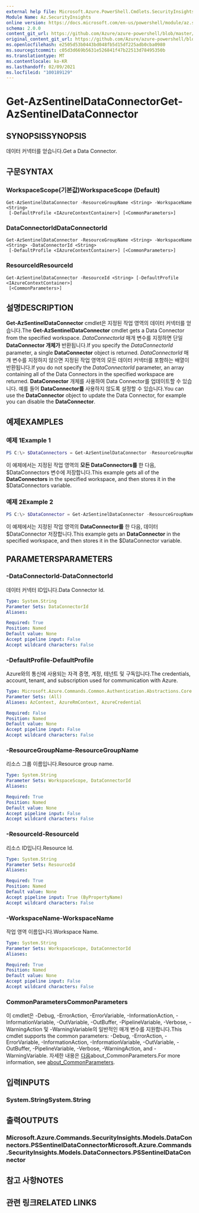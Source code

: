 ```yaml
---
external help file: Microsoft.Azure.PowerShell.Cmdlets.SecurityInsights.dll-Help.xml
Module Name: Az.SecurityInsights
online version: https://docs.microsoft.com/en-us/powershell/module/az.securityinsights/get-azsentineldataconnector
schema: 2.0.0
content_git_url: https://github.com/Azure/azure-powershell/blob/master/src/SecurityInsights/SecurityInsights/help/Get-AzSentinelDataConnector.md
original_content_git_url: https://github.com/Azure/azure-powershell/blob/master/src/SecurityInsights/SecurityInsights/help/Get-AzSentinelDataConnector.md
ms.openlocfilehash: e2505d53b0443bd048fb5d15df225adb0cba0980
ms.sourcegitcommit: c05d3d669b5631e526841f47b22513d78495350b
ms.translationtype: MT
ms.contentlocale: ko-KR
ms.lasthandoff: 02/09/2021
ms.locfileid: "100189129"
---
```

# <span data-ttu-id="fbecb-101">Get-AzSentinelDataConnector</span><span class="sxs-lookup"><span data-stu-id="fbecb-101">Get-AzSentinelDataConnector</span></span>

## <span data-ttu-id="fbecb-102">SYNOPSIS</span><span class="sxs-lookup"><span data-stu-id="fbecb-102">SYNOPSIS</span></span>
<span data-ttu-id="fbecb-103">데이터 커넥터를 얻습니다.</span><span class="sxs-lookup"><span data-stu-id="fbecb-103">Get a Data Connector.</span></span>

## <span data-ttu-id="fbecb-104">구문</span><span class="sxs-lookup"><span data-stu-id="fbecb-104">SYNTAX</span></span>

### <span data-ttu-id="fbecb-105">WorkspaceScope(기본값)</span><span class="sxs-lookup"><span data-stu-id="fbecb-105">WorkspaceScope (Default)</span></span>
```
Get-AzSentinelDataConnector -ResourceGroupName <String> -WorkspaceName <String>
 [-DefaultProfile <IAzureContextContainer>] [<CommonParameters>]
```

### <span data-ttu-id="fbecb-106">DataConnectorId</span><span class="sxs-lookup"><span data-stu-id="fbecb-106">DataConnectorId</span></span>
```
Get-AzSentinelDataConnector -ResourceGroupName <String> -WorkspaceName <String> -DataConnectorId <String>
 [-DefaultProfile <IAzureContextContainer>] [<CommonParameters>]
```

### <span data-ttu-id="fbecb-107">ResourceId</span><span class="sxs-lookup"><span data-stu-id="fbecb-107">ResourceId</span></span>
```
Get-AzSentinelDataConnector -ResourceId <String> [-DefaultProfile <IAzureContextContainer>]
 [<CommonParameters>]
```

## <span data-ttu-id="fbecb-108">설명</span><span class="sxs-lookup"><span data-stu-id="fbecb-108">DESCRIPTION</span></span>
<span data-ttu-id="fbecb-109">**Get-AzSentinelDataConnector** cmdlet은 지정된 작업 영역의 데이터 커넥터를 얻습니다.</span><span class="sxs-lookup"><span data-stu-id="fbecb-109">The **Get-AzSentinelDataConnector** cmdlet gets a Data Connector from the specified workspace.</span></span>
<span data-ttu-id="fbecb-110">*DataConnectorId* 매개 변수를 지정하면 단일 **DataConnector 개체가** 반환됩니다.</span><span class="sxs-lookup"><span data-stu-id="fbecb-110">If you specify the *DataConnectorId* parameter, a single **DataConnector** object is returned.</span></span>
<span data-ttu-id="fbecb-111">*DataConnectorId* 매개 변수를 지정하지 않으면 지정된 작업 영역의 모든 데이터 커넥터를 포함하는 배열이 반환됩니다.</span><span class="sxs-lookup"><span data-stu-id="fbecb-111">If you do not specify the *DataConnectorId* parameter, an array containing all of the Data Connectors in the specified workspace are returned.</span></span>
<span data-ttu-id="fbecb-112">**DataConnector** 개체를 사용하여 Data Connector를 업데이트할 수 있습니다. 예를 들어 **DataConnector를** 사용하지 않도록 설정할 수 있습니다.</span><span class="sxs-lookup"><span data-stu-id="fbecb-112">You can use the **DataConnector** object to update the Data Connector, for example you can disable the **DataConnector**.</span></span>

## <span data-ttu-id="fbecb-113">예제</span><span class="sxs-lookup"><span data-stu-id="fbecb-113">EXAMPLES</span></span>

### <span data-ttu-id="fbecb-114">예제 1</span><span class="sxs-lookup"><span data-stu-id="fbecb-114">Example 1</span></span>
```powershell
PS C:\> $DataConnectors = Get-AzSentinelDataConnector -ResourceGroupName "MyResourceGroup" -WorkspaceName "MyWorkspaceName"
```

<span data-ttu-id="fbecb-115">이 예제에서는 지정된 작업 영역의 **모든 DataConnectors를** 한 다음, $DataConnectors 변수에 저장합니다.</span><span class="sxs-lookup"><span data-stu-id="fbecb-115">This example gets all of the **DataConnectors** in the specified workspace, and then stores it in the $DataConnectors variable.</span></span>

### <span data-ttu-id="fbecb-116">예제 2</span><span class="sxs-lookup"><span data-stu-id="fbecb-116">Example 2</span></span>
```powershell
PS C:\> $DataConnector = Get-AzSentinelDataConnector -ResourceGroupName "MyResourceGroup" -WorkspaceName "MyWorkspaceName" -DataConnectorId "MyDataConnectorId"
```

<span data-ttu-id="fbecb-117">이 예제에서는 지정된 작업 영역의 **DataConnector를** 한 다음, 데이터 $DataConnector 저장합니다.</span><span class="sxs-lookup"><span data-stu-id="fbecb-117">This example gets an **DataConnector** in the specified workspace, and then stores it in the $DataConnector variable.</span></span>

## <span data-ttu-id="fbecb-118">PARAMETERS</span><span class="sxs-lookup"><span data-stu-id="fbecb-118">PARAMETERS</span></span>

### <span data-ttu-id="fbecb-119">-DataConnectorId</span><span class="sxs-lookup"><span data-stu-id="fbecb-119">-DataConnectorId</span></span>
<span data-ttu-id="fbecb-120">데이터 커넥터 ID입니다.</span><span class="sxs-lookup"><span data-stu-id="fbecb-120">Data Connector Id.</span></span>

```yaml
Type: System.String
Parameter Sets: DataConnectorId
Aliases:

Required: True
Position: Named
Default value: None
Accept pipeline input: False
Accept wildcard characters: False
```

### <span data-ttu-id="fbecb-121">-DefaultProfile</span><span class="sxs-lookup"><span data-stu-id="fbecb-121">-DefaultProfile</span></span>
<span data-ttu-id="fbecb-122">Azure와의 통신에 사용되는 자격 증명, 계정, 테넌트 및 구독입니다.</span><span class="sxs-lookup"><span data-stu-id="fbecb-122">The credentials, account, tenant, and subscription used for communication with Azure.</span></span>

```yaml
Type: Microsoft.Azure.Commands.Common.Authentication.Abstractions.Core.IAzureContextContainer
Parameter Sets: (All)
Aliases: AzContext, AzureRmContext, AzureCredential

Required: False
Position: Named
Default value: None
Accept pipeline input: False
Accept wildcard characters: False
```

### <span data-ttu-id="fbecb-123">-ResourceGroupName</span><span class="sxs-lookup"><span data-stu-id="fbecb-123">-ResourceGroupName</span></span>
<span data-ttu-id="fbecb-124">리소스 그룹 이름입니다.</span><span class="sxs-lookup"><span data-stu-id="fbecb-124">Resource group name.</span></span>

```yaml
Type: System.String
Parameter Sets: WorkspaceScope, DataConnectorId
Aliases:

Required: True
Position: Named
Default value: None
Accept pipeline input: False
Accept wildcard characters: False
```

### <span data-ttu-id="fbecb-125">-ResourceId</span><span class="sxs-lookup"><span data-stu-id="fbecb-125">-ResourceId</span></span>
<span data-ttu-id="fbecb-126">리소스 ID입니다.</span><span class="sxs-lookup"><span data-stu-id="fbecb-126">Resource Id.</span></span>

```yaml
Type: System.String
Parameter Sets: ResourceId
Aliases:

Required: True
Position: Named
Default value: None
Accept pipeline input: True (ByPropertyName)
Accept wildcard characters: False
```

### <span data-ttu-id="fbecb-127">-WorkspaceName</span><span class="sxs-lookup"><span data-stu-id="fbecb-127">-WorkspaceName</span></span>
<span data-ttu-id="fbecb-128">작업 영역 이름입니다.</span><span class="sxs-lookup"><span data-stu-id="fbecb-128">Workspace Name.</span></span>

```yaml
Type: System.String
Parameter Sets: WorkspaceScope, DataConnectorId
Aliases:

Required: True
Position: Named
Default value: None
Accept pipeline input: False
Accept wildcard characters: False
```

### <span data-ttu-id="fbecb-129">CommonParameters</span><span class="sxs-lookup"><span data-stu-id="fbecb-129">CommonParameters</span></span>
<span data-ttu-id="fbecb-130">이 cmdlet은 -Debug, -ErrorAction, -ErrorVariable, -InformationAction, -InformationVariable, -OutVariable, -OutBuffer, -PipelineVariable, -Verbose, -WarningAction 및 -WarningVariable의 일반적인 매개 변수를 지원합니다.</span><span class="sxs-lookup"><span data-stu-id="fbecb-130">This cmdlet supports the common parameters: -Debug, -ErrorAction, -ErrorVariable, -InformationAction, -InformationVariable, -OutVariable, -OutBuffer, -PipelineVariable, -Verbose, -WarningAction, and -WarningVariable.</span></span> <span data-ttu-id="fbecb-131">자세한 내용은 [다음](http://go.microsoft.com/fwlink/?LinkID=113216)about_CommonParameters.</span><span class="sxs-lookup"><span data-stu-id="fbecb-131">For more information, see [about_CommonParameters](http://go.microsoft.com/fwlink/?LinkID=113216).</span></span>

## <span data-ttu-id="fbecb-132">입력</span><span class="sxs-lookup"><span data-stu-id="fbecb-132">INPUTS</span></span>

### <span data-ttu-id="fbecb-133">System.String</span><span class="sxs-lookup"><span data-stu-id="fbecb-133">System.String</span></span>
## <span data-ttu-id="fbecb-134">출력</span><span class="sxs-lookup"><span data-stu-id="fbecb-134">OUTPUTS</span></span>

### <span data-ttu-id="fbecb-135">Microsoft.Azure.Commands.SecurityInsights.Models.DataConnectors.PSSentinelDataConnector</span><span class="sxs-lookup"><span data-stu-id="fbecb-135">Microsoft.Azure.Commands.SecurityInsights.Models.DataConnectors.PSSentinelDataConnector</span></span>
## <span data-ttu-id="fbecb-136">참고 사항</span><span class="sxs-lookup"><span data-stu-id="fbecb-136">NOTES</span></span>

## <span data-ttu-id="fbecb-137">관련 링크</span><span class="sxs-lookup"><span data-stu-id="fbecb-137">RELATED LINKS</span></span>
